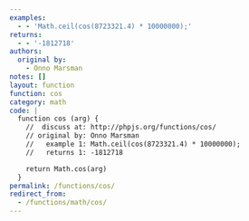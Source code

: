 ```yaml
---
examples:
  - - 'Math.ceil(cos(8723321.4) * 10000000);'
returns:
  - - '-1812718'
authors:
  original by:
    - Onno Marsman
notes: []
layout: function
function: cos
category: math
code: |
  function cos (arg) {
    //  discuss at: http://phpjs.org/functions/cos/
    // original by: Onno Marsman
    //   example 1: Math.ceil(cos(8723321.4) * 10000000);
    //   returns 1: -1812718

    return Math.cos(arg)
  }
permalink: /functions/cos/
redirect_from:
  - /functions/math/cos/
---
```


<!-- WARNING! This file is auto generated by `npm run web:inject`, do not edit by hand -->
